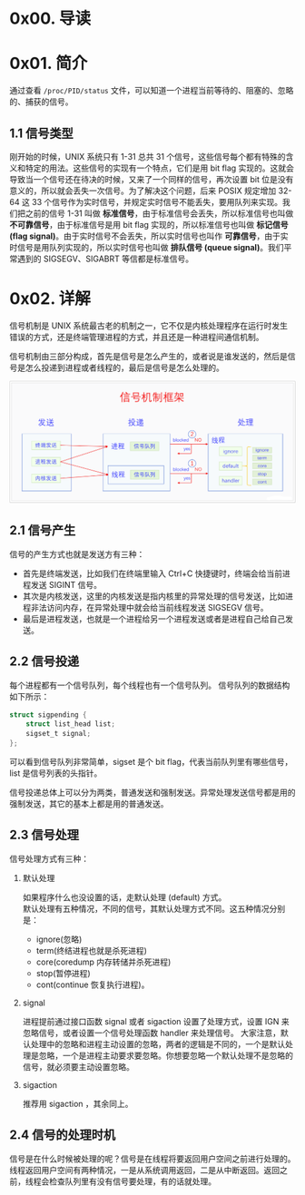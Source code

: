 # 0x00. 导读

# 0x01. 简介

通过查看 `/proc/PID/status` 文件，可以知道一个进程当前等待的、阻塞的、忽略的、捕获的信号。

## 1.1 信号类型

刚开始的时候，UNIX 系统只有 1-31 总共 31 个信号，这些信号每个都有特殊的含义和特定的用法。这些信号的实现有一个特点，它们是用 bit flag 实现的。这就会导致当一个信号还在待决的时候，又来了一个同样的信号，再次设置 bit 位是没有意义的，所以就会丢失一次信号。为了解决这个问题，后来 POSIX 规定增加 32-64 这 33 个信号作为实时信号，并规定实时信号不能丢失，要用队列来实现。我们把之前的信号 1-31 叫做 **标准信号**，由于标准信号会丢失，所以标准信号也叫做 **不可靠信号**，由于标准信号是用 bit flag 实现的，所以标准信号也叫做 **标记信号 (flag signal)**。由于实时信号不会丢失，所以实时信号也叫作 **可靠信号**，由于实时信号是用队列实现的，所以实时信号也叫做 **排队信号 (queue signal)**。我们平常遇到的 SIGSEGV、SIGABRT 等信都是标准信号。

# 0x02. 详解

信号机制是 UNIX 系统最古老的机制之一，它不仅是内核处理程序在运行时发生错误的方式，还是终端管理进程的方式，并且还是一种进程间通信机制。

信号机制由三部分构成，首先是信号是怎么产生的，或者说是谁发送的，然后是信号是怎么投递到进程或者线程的，最后是信号是怎么处理的。

![Alt text](../../../pic/linux/sched/signal_summary.png)

## 2.1 信号产生

信号的产生方式也就是发送方有三种：
- 首先是终端发送，比如我们在终端里输入 Ctrl+C 快捷键时，终端会给当前进程发送 SIGINT 信号。
- 其次是内核发送，这里的内核发送是指内核里的异常处理的信号发送，比如进程非法访问内存，在异常处理中就会给当前线程发送 SIGSEGV 信号。
- 最后是进程发送，也就是一个进程给另一个进程发送或者是进程自己给自己发送。

## 2.2 信号投递

每个进程都有一个信号队列，每个线程也有一个信号队列。
信号队列的数据结构如下所示：
```c
struct sigpending {
	struct list_head list;
	sigset_t signal;
};
```
可以看到信号队列非常简单，sigset 是个 bit flag，代表当前队列里有哪些信号，list 是信号列表的头指针。

信号投递总体上可以分为两类，普通发送和强制发送。异常处理发送信号都是用的强制发送，其它的基本上都是用的普通发送。

## 2.3 信号处理

信号处理方式有三种：
1. 默认处理

    如果程序什么也没设置的话，走默认处理 (default) 方式。  
    默认处理有五种情况，不同的信号，其默认处理方式不同。这五种情况分别是：
    - ignore(忽略)
    - term(终结进程也就是杀死进程)
    - core(coredump 内存转储并杀死进程)
    - stop(暂停进程)
    - cont(continue 恢复执行进程)。

2. signal

    进程提前通过接口函数 signal 或者 sigaction 设置了处理方式，设置 IGN 来忽略信号，或者设置一个信号处理函数 handler 来处理信号。
    大家注意，默认处理中的忽略和进程主动设置的忽略，两者的逻辑是不同的，一个是默认处理是忽略，一个是进程主动要求要忽略。你想要忽略一个默认处理不是忽略的信号，就必须要主动设置忽略。

3. sigaction  

    推荐用 sigaction ，其余同上。

## 2.4 信号的处理时机

信号是在什么时候被处理的呢？信号是在线程将要返回用户空间之前进行处理的。线程返回用户空间有两种情况，一是从系统调用返回，二是从中断返回。返回之前，线程会检查队列里有没有信号要处理，有的话就处理。